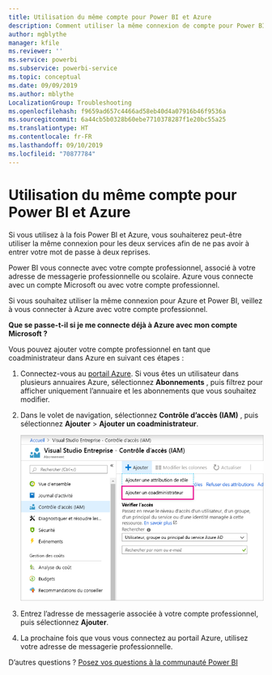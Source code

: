 ```yaml
---
title: Utilisation du même compte pour Power BI et Azure
description: Comment utiliser la même connexion de compte pour Power BI et Azure
author: mgblythe
manager: kfile
ms.reviewer: ''
ms.service: powerbi
ms.subservice: powerbi-service
ms.topic: conceptual
ms.date: 09/09/2019
ms.author: mblythe
LocalizationGroup: Troubleshooting
ms.openlocfilehash: f9659ad657c4466ad58eb40d4a07916b46f9536a
ms.sourcegitcommit: 6a44cb5b0328b60ebe7710378287f1e20bc55a25
ms.translationtype: HT
ms.contentlocale: fr-FR
ms.lasthandoff: 09/10/2019
ms.locfileid: "70877784"
---
```

# <a name="using-the-same-account-for-power-bi-and-azure"></a>Utilisation du même compte pour Power BI et Azure

Si vous utilisez à la fois Power BI et Azure, vous souhaiterez peut-être utiliser la même connexion pour les deux services afin de ne pas avoir à entrer votre mot de passe à deux reprises.

Power BI vous connecte avec votre compte professionnel, associé à votre adresse de messagerie professionnelle ou scolaire.  Azure vous connecte avec un compte Microsoft ou avec votre compte professionnel.

Si vous souhaitez utiliser la même connexion pour Azure et Power BI, veillez à vous connecter à Azure avec votre compte professionnel.

**Que se passe-t-il si je me connecte déjà à Azure avec mon compte Microsoft ?**

Vous pouvez ajouter votre compte professionnel en tant que coadministrateur dans Azure en suivant ces étapes :

1. Connectez-vous au [portail Azure](http://portal.azure.com/). Si vous êtes un utilisateur dans plusieurs annuaires Azure, sélectionnez **Abonnements** , puis filtrez pour afficher uniquement l’annuaire et les abonnements que vous souhaitez modifier.

1. Dans le volet de navigation, sélectionnez **Contrôle d’accès (IAM)** , puis sélectionnez **Ajouter** \> **Ajouter un coadministrateur**.

    ![Ajouter un coadministrateur dans le portail Azure](media/service-admin-how-to-use-the-same-account-as-azure/add-co-administrator.png)

1. Entrez l’adresse de messagerie associée à votre compte professionnel, puis sélectionnez **Ajouter**.

1. La prochaine fois que vous vous connectez au portail Azure, utilisez votre adresse de messagerie professionnelle.

D’autres questions ? [Posez vos questions à la communauté Power BI](http://community.powerbi.com/)
